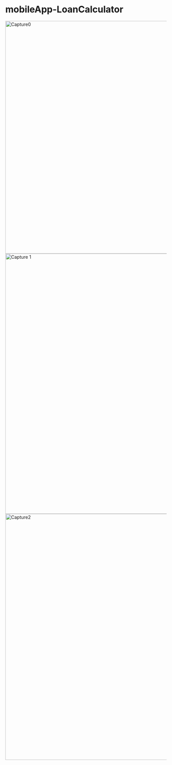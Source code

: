 # mobileApp-LoanCalculator
<img width="725" alt="Capture0" src="https://user-images.githubusercontent.com/72715756/126887884-93697342-3aa0-41db-8a2f-a45f62a45996.PNG">
<img width="811" alt="Capture 1" src="https://user-images.githubusercontent.com/72715756/126887721-52c4c014-f21d-49ea-8f1e-b1984898e625.PNG">
<img width="767" alt="Capture2" src="https://user-images.githubusercontent.com/72715756/126887723-a4b022e1-a796-4a21-b0a9-a5782a0cc045.PNG">
